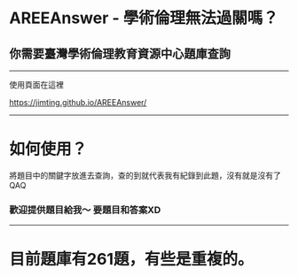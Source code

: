 # AREEAnswer - 學術倫理無法過關嗎？

## 你需要臺灣學術倫理教育資源中心題庫查詢

----------

使用頁面在這裡

https://jimting.github.io/AREEAnswer/

----------

# 如何使用？

將題目中的關鍵字放進去查詢，查的到就代表我有紀錄到此題，沒有就是沒有了QAQ

### 歡迎提供題目給我～ 要題目和答案XD

----------

# 目前題庫有261題，有些是重複的。
